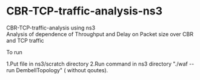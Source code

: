 # CBR-TCP-traffic-analysis-ns3
CBR-TCP-traffic-analysis using ns3 
<br>
Analysis of dependence of Throughput and Delay on Packet size over CBR and TCP traffic

To run

1.Put file in ns3/scratch directory 2.Run command in ns3 directory "./waf --run DembellTopology" ( without qoutes).
